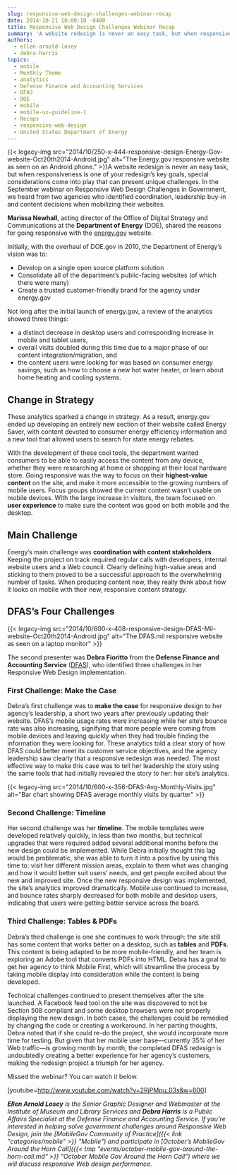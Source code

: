 ```yaml
---
slug: responsive-web-design-challenges-webinar-recap
date: 2014-10-21 10:00:18 -0400
title: Responsive Web Design Challenges Webinar Recap
summary: 'A website redesign is never an easy task, but when responsiveness is one of your redesign&#8217;s key goals, special considerations come into play that can present unique challenges. In the September webinar on Responsive Web Design Challenges in Government, we heard from'
authors:
  - ellen-arnold-losey
  - debra-harris
topics:
  - mobile
  - Monthly Theme
  - analytics
  - Defense Finance and Accounting Services
  - DFAS
  - DOE
  - mobile
  - mobile-ux-guideline-1
  - Recaps
  - responsive-web-design
  - United States Department of Energy
---
```


{{< legacy-img src="2014/10/250-x-444-responsive-design-Energy-Gov-website-Oct20th2014-Android.jpg" alt="The Energy.gov responsive website as seen on an Android phone." >}}A website redesign is never an easy task, but when responsiveness is one of your redesign&#8217;s key goals, special considerations come into play that can present unique challenges. In the September webinar on Responsive Web Design Challenges in Government, we heard from two agencies who identified coordination, leadership buy-in and content decisions when mobilizing their websites.

**Marissa Newhall**, acting director of the Office of Digital Strategy and Communications at the **Department of Energy** (DOE), shared the reasons for going responsive with the [energy.gov](http://www.energy.gov) website.

Initially, with the overhaul of DOE.gov in 2010, the Department of Energy&#8217;s vision was to:

  * Develop on a single open source platform solution
  * Consolidate all of the department&#8217;s public-facing websites (of which there were many)
  * Create a trusted customer-friendly brand for the agency under energy.gov

Not long after the initial launch of energy.gov, a review of the analytics showed three things:

  * a distinct decrease in desktop users and corresponding increase in mobile and tablet users,
  * overall visits doubled during this time due to a major phase of our content integration/migration, and
  * the content users were looking for was based on consumer energy savings, such as how to choose a new hot water heater, or learn about home heating and cooling systems.

## Change in Strategy

These analytics sparked a change in strategy. As a result, energy.gov ended up developing an entirely new section of their website called Energy Saver, with content devoted to consumer energy efficiency information and a new tool that allowed users to search for state energy rebates.

With the development of these cool tools, the department wanted consumers to be able to easily access the content from any device, whether they were researching at home or shopping at their local hardware store. Going responsive was the way to focus on their **highest-value content** on the site, and make it more accessible to the growing numbers of mobile users. Focus groups showed the current content wasn&#8217;t usable on mobile devices. With the large increase in visitors, the team focused on **user experience** to make sure the content was good on both mobile and the desktop.

## Main Challenge

Energy&#8217;s main challenge was **coordination with content stakeholders**. Keeping the project on track required regular calls with developers, internal website users and a Web council. Clearly defining high-value areas and sticking to them proved to be a successful approach to the overwhelming number of tasks. When producing content now, they really think about how it looks on mobile with their new, responsive content strategy.

## DFAS&#8217;s Four Challenges

{{< legacy-img src="2014/10/600-x-408-responsive-design-DFAS-Mil-website-Oct20th2014-Android.jpg" alt="The DFAS.mil responsive website as seen on a laptop monitor" >}}

The second presenter was **Debra Fioritto** from the **Defense Finance and Accounting Service** ([DFAS](http://www.dfas.mil)), who identified three challenges in her Responsive Web Design implementation.

### First Challenge: Make the Case

Debra&#8217;s first challenge was to **make the case** for responsive design to her agency&#8217;s leadership, a short two years after previously updating their website. DFAS&#8217;s mobile usage rates were increasing while her site&#8217;s bounce rate was also increasing, signifying that more people were coming from mobile devices and leaving quickly when they had trouble finding the information they were looking for. These analytics told a clear story of how DFAS could better meet its customer service objectives, and the agency leadership saw clearly that a responsive redesign was needed. The most effective way to make this case was to tell her leadership the story using the same tools that had initially revealed the story to her: her site’s analytics.

{{< legacy-img src="2014/10/600-x-356-DFAS-Avg-Monthly-Visits.jpg" alt="Bar chart showing DFAS average monthly visits by quarter" >}}

### Second Challenge: Timeline

Her second challenge was her **timeline**. The mobile templates were developed relatively quickly, in less than two months, but technical upgrades that were required added several additional months before the new design could be implemented. While Debra initially thought this lag would be problematic, she was able to turn it into a positive by using this time to: visit her different mission areas, explain to them what was changing and how it would better suit users&#8217; needs, and get people excited about the new and improved site. Once the new responsive design was implemented, the site&#8217;s analytics improved dramatically. Mobile use continued to increase, and bounce rates sharply decreased for both mobile and desktop users, indicating that users were getting better service across the board.

### Third Challenge: Tables & PDFs

Debra&#8217;s third challenge is one she continues to work through: the site still has some content that works better on a desktop, such as **tables** and **PDFs**. This content is being adapted to be more mobile-friendly, and her team is exploring an Adobe tool that converts PDFs into HTML. Debra has a goal to get her agency to think Mobile First, which will streamline the process by taking mobile display into consideration while the content is being developed.

Technical challenges continued to present themselves after the site launched. A Facebook feed tool on the site was discovered to not be Section 508 compliant and some desktop browsers were not properly displaying the new design. In both cases, the challenges could be remedied by changing the code or creating a workaround. In her parting thoughts, Debra noted that if she could re-do the project, she would incorporate more time for testing. But given that her mobile user base—currently 35% of her Web traffic—is growing month by month, the completed DFAS redesign is undoubtedly creating a better experience for her agency&#8217;s customers, making the redesign project a triumph for her agency.

Missed the webinar? You can watch it below.

[youtube=http://www.youtube.com/watch?v=2RjPMpu_03s&w=600]

 _**Ellen Arnold Losey** is the Senior Graphic Designer and Webmaster at the Institute of Museum and Library Services and **Debra Harris** is a Public Affairs Specialist at the Defense Finance and Accounting Service._
_If you&#8217;re interested in helping solve government challenges around Responsive Web Design, join the [MobileGov Community of Practice]({{< link "categories/mobile" >}} "Mobile") and participate in [October&#8217;s MobileGov Around the Horn Call]({{< tmp "events/october-mobile-gov-around-the-horn-call.md" >}} "October Mobile Gov Around the Horn Call") where we will discuss responsive Web design performance._